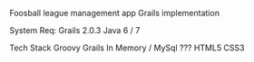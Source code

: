 Foosball league management app Grails implementation

System Req:
Grails 2.0.3
Java 6 / 7

Tech Stack
Groovy Grails
In Memory / MySql ???
HTML5
CSS3